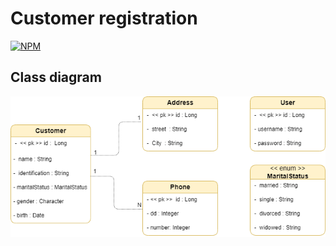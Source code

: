 # Customer registration

[![NPM](https://img.shields.io/npm/l/react)](https://github.com/jororlando-81/CustomerRegistration-API-REST/blob/main/LICENSE) 

## Class diagram

![diagram](https://github.com/jororlando-81/assets/blob/main/Classes%20diagram.drawio.png)

